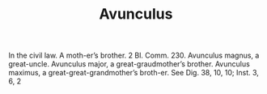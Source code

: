 ---
title: Avunculus
letter: A
permalink: "/definitions/bld-avunculus.html"
body: In the civil law. A moth-er’s brother. 2 Bl. Comm. 230. Avunculus magnus, a
  great-uncle. Avunculus major, a great-graudmother’s brother. Avunculus maximus,
  a great-great-grandmother’s broth-er. See Dig. 38, 10, 10; Inst. 3, 6, 2
published_at: '2018-07-07'
source: Black's Law Dictionary 2nd Ed (1910)
layout: post
---